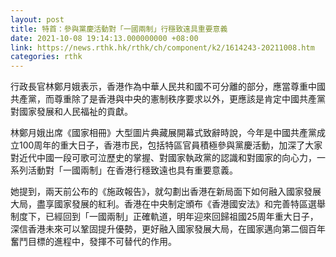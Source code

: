 ```yaml
---
layout: post
title: 特首：參與黨慶活動對「一國兩制」行穩致遠具重要意義
date: 2021-10-08 19:14:13.000000000 +08:00
link: https://news.rthk.hk/rthk/ch/component/k2/1614243-20211008.htm
categories: rthk
---
```


行政長官林鄭月娥表示，香港作為中華人民共和國不可分離的部分，應當尊重中國共產黨，而尊重除了是香港與中央的憲制秩序要求以外，更應該是肯定中國共產黨對國家發展和人民福祉的貢獻。

林鄭月娥出席《國家相冊》大型圖片典藏展開幕式致辭時說，今年是中國共產黨成立100周年的重大日子，香港市民，包括特區官員積極參與黨慶活動，加深了大家對近代中國一段可歌可泣歷史的掌握、對國家執政黨的認識和對國家的向心力，一系列活動對「一國兩制」在香港行穩致遠也具有重要意義。

她提到，兩天前公布的《施政報告》，就勾劃出香港在新局面下如何融入國家發展大局，盡享國家發展的紅利。香港在中央制定頒布《香港國安法》和完善特區選舉制度下，已經回到「一國兩制」正確軌道，明年迎來回歸祖國25周年重大日子，深信香港未來可以鞏固提升優勢，更好融入國家發展大局，在國家邁向第二個百年奮鬥目標的進程中，發揮不可替代的作用。
